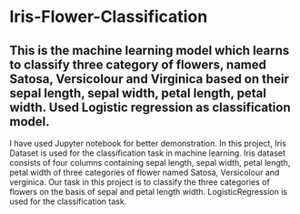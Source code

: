 # Iris-Flower-Classification

## This is the machine learning model which learns to classify three category of flowers, named Satosa, Versicolour and Virginica based on their sepal length, sepal width, petal length, petal width. Used Logistic regression as classification model.

I have used Jupyter notebook for better demonstration. In this project, Iris Dataset is used for the classification task in machine learning. Iris dataset consists of four columns containing sepal length, sepal width, petal length, petal width of three categories of flower named Satosa, Versicolour and verginica. Our task in this project is to classify the three categories of flowers on the basis of sepal and petal length width. LogisticRegression is used for the classification task.
